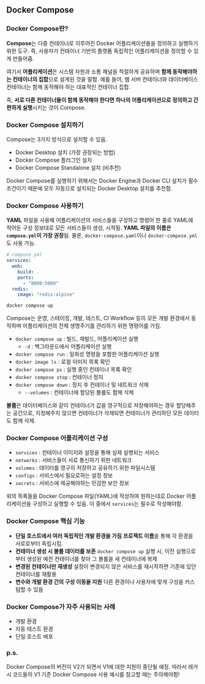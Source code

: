 ## Docker Compose

### Docker Compose란?

**Compose**는 다중 컨테이너로 이루어진 Docker 어플리케이션들을 정의하고 실행하기 위한 도구. 즉, 사용자가 컨테이너 기반의 플랫폼 독립적인 어플리케이션을 정의할 수 있게 만들어줌.

여기서 **어플리케이션**은 시스템 자원과 소통 채널을 적절하게 공유하며 **함께 동작해야하는 컨테이너의 집합**으로 설계된 것을 말함. 예를 들어, 웹 서버 컨테이너와 데이터베이스 컨테이너는 함께 동작해야 하는 대표적인 컨테이너 집합.

즉, **서로 다른 컨테이너들이 함께 동작해야 한다면 하나의 어플리케이션으로 정의하고 간편하게 실행**시키는 것이 Compose.

### Docker Compose 설치하기

Compose는 3가지 방식으로 설치할 수 있음.

- Docker Desktop 설치 (가장 권장되는 방법)
- Docker Compose 플러그인 설치
- Docker Compose Standalone 설치 (비추천)

Docker Compose를 실행하기 위해서는 Docker Engine과 Docker CLI 설치가 필수 조건이기 때문에 모두 자동으로 설치되는 Docker Desktop 설치를 추천함.

### Docker Compose 사용하기

**YAML** 파일을 사용해 어플리케이션의 서비스들을 구성하고 명령어 한 줄로 YAML에 적어둔 구성 정보대로 모든 서비스들이 생성, 시작됨. **YAML 파일의 이름은 `compose.yml`이 가장 권장**됨. 물론, `docker-compose.yaml`이나 `docker-compose.yml`도 사용 가능.

```yaml
# compose.yml
services:
  web:
    build: .
    ports:
      - "8000:5000"
  redis:
    image: "redis:alpine"
```

```zsh
docker compose up
```

Compose는 운영, 스테이징, 개발, 테스트, CI Workflow 등의 모든 개발 환경에서 동작하며 어플리케이션의 전체 생명주기를 관리하기 위한 명령어를 가짐.

- `docker compose up` : 빌드, 재빌드, 어플리케이션 실행
  - `-d` : 백그라운드에서 어플리케이션 실행
- `docker compose run` : 일회성 명령을 포함한 어플리케이션 실행
- `docker image ls` : 로컬 이미지 목록 확인
- `docker compose ps` : 실행 중인 컨테이너 목록 확인
- `docker compose stop` : 컨테이너 정지
- `docker compose down` : 정지 후 컨테이너 및 네트워크 삭제
  - `--volumes` : 컨테이너에 할당된 볼륨도 함께 삭제

**볼륨**은 데이터베이스와 같이 컨테이너가 값을 영구적으로 저장해야하는 경우 할당해주는 공간으로, 지정해주지 않으면 컨테이너가 삭제되면 컨테이너가 관리하던 모든 데이터도 함께 삭제.

### Docker Compose 어플리케이션 구성

- `services` : 컨테이너 이미지와 설정을 통해 실제 실행되는 서비스
- `networks` : 서비스들이 서로 통신하기 위한 네트워크
- `volumes` : 데이터를 영구히 저장하고 공유하기 위한 파일시스템
- `configs` : 서비스에서 필요로하는 설정 정보
- `secrets` : 서비스에 제공해야하는 민감한 보안 정보

위의 목록들을 Docker Compose 파일(YAML)에 작성하여 원하는대로 Docker 어플리케이션을 구성하고 실행할 수 있음. 이 중에서 `services`는 필수로 작성해야함.

### Docker Compose 핵심 기능

- **단일 호스트에서 여러 독립적인 개발 환경을 가짐**
  **프로젝트 이름**을 통해 각 환경을 서로로부터 독립시킴.
- **컨테이너 생성 시 볼륨 데이터를 보존**
  `docker compose up` 실행 시, 이전 실행으로부터 생성된 예전 컨테이너를 찾아 그 볼륨을 새 컨테이너에 복제
- **변경된 컨테이너만 재생성**
  설정이 변경되지 않은 서비스를 재시작하면 기존에 있던 컨테이너를 재활용
- **변수와 개발 환경 간의 구성 이동을 지원**
  다른 환경이나 사용자에 맞게 구성을 커스텀할 수 있음

### Docker Compose가 자주 사용되는 사례

- 개발 환경
- 자동 테스트 환경
- 단일 호스트 배포

### p.s.

Docker Compose의 버전이 V2가 되면서 V1에 대한 지원이 중단될 예정. 따라서 레거시 코드들의 V1 기준 Docker Compose 사용 예시를 참고할 때는 주의해야함!
